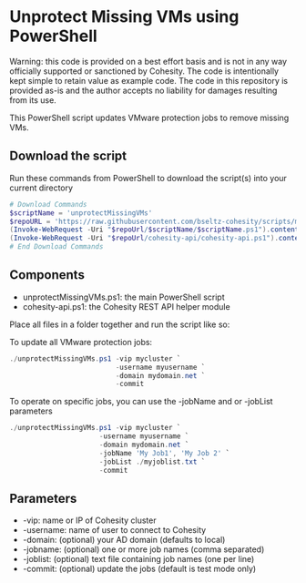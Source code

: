 # Unprotect Missing VMs using PowerShell

Warning: this code is provided on a best effort basis and is not in any way officially supported or sanctioned by Cohesity. The code is intentionally kept simple to retain value as example code. The code in this repository is provided as-is and the author accepts no liability for damages resulting from its use.

This PowerShell script updates VMware protection jobs to remove missing VMs.

## Download the script

Run these commands from PowerShell to download the script(s) into your current directory

```powershell
# Download Commands
$scriptName = 'unprotectMissingVMs'
$repoURL = 'https://raw.githubusercontent.com/bseltz-cohesity/scripts/master/powershell'
(Invoke-WebRequest -Uri "$repoUrl/$scriptName/$scriptName.ps1").content | Out-File "$scriptName.ps1"; (Get-Content "$scriptName.ps1") | Set-Content "$scriptName.ps1"
(Invoke-WebRequest -Uri "$repoUrl/cohesity-api/cohesity-api.ps1").content | Out-File cohesity-api.ps1; (Get-Content cohesity-api.ps1) | Set-Content cohesity-api.ps1
# End Download Commands
```

## Components

* unprotectMissingVMs.ps1: the main PowerShell script
* cohesity-api.ps1: the Cohesity REST API helper module

Place all files in a folder together and run the script like so:

To update all VMware protection jobs:

```powershell
./unprotectMissingVMs.ps1 -vip mycluster `
                          -username myusername `
                          -domain mydomain.net `
                          -commit
```

To operate on specific jobs, you can use the -jobName and or -jobList parameters

```powershell
./unprotectMissingVMs.ps1 -vip mycluster `
                      -username myusername `
                      -domain mydomain.net `
                      -jobName 'My Job1', 'My Job 2' `
                      -jobList ./myjoblist.txt `
                      -commit
```

## Parameters

* -vip: name or IP of Cohesity cluster
* -username: name of user to connect to Cohesity
* -domain: (optional) your AD domain (defaults to local)
* -jobname: (optional) one or more job names (comma separated)
* -joblist: (optional) text file containing job names (one per line)
* -commit: (optional) update the jobs (default is test mode only)
